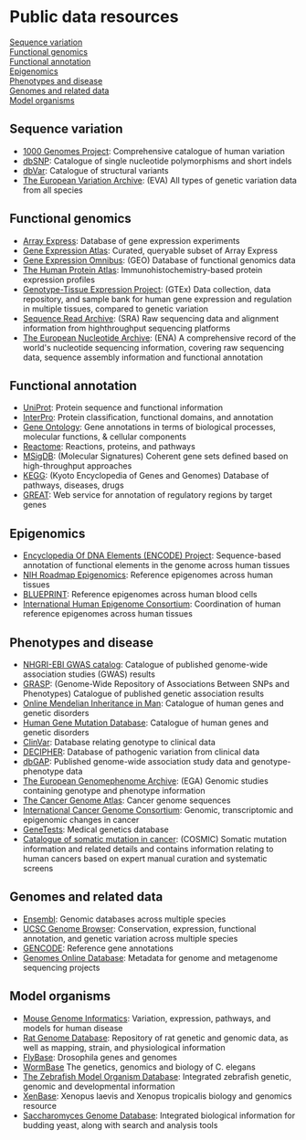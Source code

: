 # Public data resources

[Sequence variation](https://github.com/krishnanlab/teaching/blob/master/compbio/Resources/public-data-repositories.md#sequence-variation)  
[Functional genomics](https://github.com/krishnanlab/teaching/blob/master/compbio/Resources/public-data-repositories.md#functional-genomics)  
[Functional annotation](https://github.com/krishnanlab/teaching/blob/master/compbio/Resources/public-data-repositories.md#functional-annotation)  
[Epigenomics](https://github.com/krishnanlab/teaching/blob/master/compbio/Resources/public-data-repositories.md#epigenomics)  
[Phenotypes and disease](https://github.com/krishnanlab/teaching/blob/master/compbio/Resources/public-data-repositories.md#phenotypes-and-disease)  
[Genomes and related data](https://github.com/krishnanlab/teaching/blob/master/compbio/Resources/public-data-repositories.md#genomes-and-related-data)  
[Model organisms](https://github.com/krishnanlab/teaching/blob/master/compbio/Resources/public-data-repositories.md#model-organisms)  

## Sequence variation
- [1000 Genomes Project](http://www.1000genomes.org/): Comprehensive catalogue of human variation
- [dbSNP](http://www.ncbi.nlm.nih.gov/projects/SNP/): Catalogue of single nucleotide polymorphisms and short indels
- [dbVar](http://www.ncbi.nlm.nih.gov/dbvar/): Catalogue of structural variants
- [The European Variation Archive](http://www.ebi.ac.uk/eva/): (EVA) All types of genetic variation data from all species

## Functional genomics
- [Array Express](http://www.ebi.ac.uk/arrayexpress/): Database of gene expression experiments
- [Gene Expression Atlas](http://www.ebi.ac.uk/gxa/): Curated, queryable subset of Array Express
- [Gene Expression Omnibus](https://www.ncbi.nlm.nih.gov/geo/): (GEO) Database of functional genomics data
- [The Human Protein Atlas](http://www.proteinatlas.org/): Immunohistochemistry-based protein expression profiles
- [Genotype-Tissue Expression Project](https://commonfund.nih.gov/GTEx/):  (GTEx) Data collection, data repository, and sample bank for human gene expression and regulation in multiple tissues, compared to genetic variation
- [Sequence Read Archive](http://www.ncbi.nlm.nih.gov/sra): (SRA) Raw sequencing data and alignment information from highthroughput sequencing platforms
- [The European Nucleotide Archive](http://www.ebi.ac.uk/ena): (ENA) A comprehensive record of the world's nucleotide sequencing information, covering raw sequencing data, sequence assembly information and functional annotation

## Functional annotation
- [UniProt](http://www.uniprot.org/): Protein sequence and functional information
- [InterPro](http://www.ebi.ac.uk/interpro/): Protein classification, functional domains, and annotation
- [Gene Ontology](http://geneontology.org/): Gene annotations in terms of biological processes, molecular functions, & cellular components
- [Reactome](http://www.reactome.org/): Reactions, proteins, and pathways
- [MSigDB](http://software.broadinstitute.org/gsea/msigdb): (Molecular Signatures) Coherent gene sets defined based on high-throughput approaches
- [KEGG](http://www.genome.jp/kegg/): (Kyoto Encyclopedia of Genes and Genomes) Database of pathways, diseases, drugs
- [GREAT](http://bejerano.stanford.edu/great/public/html/): Web service for annotation of regulatory regions by target genes

## Epigenomics
- [Encyclopedia Of DNA Elements (ENCODE) Project](https://www.encodeproject.org/): Sequence-based annotation of functional elements in the genome across human tissues
- [NIH Roadmap Epigenomics](http://www.roadmapepigenomics.org/): Reference epigenomes across human tissues
- [BLUEPRINT](http://www.blueprint-epigenome.eu/): Reference epigenomes across human blood cells
- [International Human Epigenome Consortium](http://ihec-epigenomes.org/): Coordination of human reference epigenomes across human tissues

## Phenotypes and disease
- [NHGRI-EBI GWAS catalog](https://www.ebi.ac.uk/gwas/): Catalogue of published genome-wide association studies (GWAS) results
- [GRASP](http://apps.nhlbi.nih.gov/Grasp/): (Genome-Wide Repository of Associations Between SNPs and Phenotypes) Catalogue of published genetic association results
- [Online Mendelian Inheritance in Man](http://omim.org/): Catalogue of human genes and genetic disorders
- [Human Gene Mutation Database](http://www.hgmd.org/): Catalogue of human genes and genetic disorders
- [ClinVar](https://www.ncbi.nlm.nih.gov/clinvar/): Database relating genotype to clinical data
- [DECIPHER](https://decipher.sanger.ac.uk/): Database of pathogenic variation from clinical data
- [dbGAP](http://www.ncbi.nlm.nih.gov/gap): Published genome-wide association study data and genotype-phenotype data
- [The European Genomephenome Archive](https://www.ebi.ac.uk/ega/): (EGA) Genomic studies containing genotype and phenotype information 
- [The Cancer Genome Atlas](http://cancergenome.nih.gov/): Cancer genome sequences
- [International Cancer Genome Consortium](http://www.icgc.org/): Genomic, transcriptomic and epigenomic changes in cancer
- [GeneTests](https://www.genetests.org/): Medical genetics database
- [Catalogue of somatic mutation in cancer](http://cancer.sanger.ac.uk/cosmic): (COSMIC) Somatic mutation information and related
details and contains information relating to human cancers based on expert manual curation and systematic screens

## Genomes and related data
- [Ensembl](http://www.ensembl.org/index.html): Genomic databases across multiple species
- [UCSC Genome Browser](http://genome.ucsc.edu/): Conservation, expression, functional annotation, and genetic variation across multiple species
- [GENCODE](https://www.gencodegenes.org/): Reference gene annotations
- [Genomes Online Database](http://www.genomesonline.org/cgi-bin/GOLD/index.cgi): Metadata for genome and metagenome sequencing projects

## Model organisms
- [Mouse Genome Informatics](http://www.informatics.jax.org/): Variation, expression, pathways, and models for human disease
- [Rat Genome Database](http://rgd.mcw.edu/): Repository of rat genetic and genomic data, as well as mapping, strain, and physiological information
- [FlyBase](http://flybase.org/): Drosophila genes and genomes
- [WormBase](http://www.wormbase.org/) The genetics, genomics and biology of C. elegans
- [The Zebrafish Model Organism Database](http://zfin.org/): Integrated zebrafish genetic, genomic and developmental information
- [XenBase](http://www.xenbase.org/): Xenopus laevis and Xenopus tropicalis biology and genomics resource
- [Saccharomyces Genome Database](http://www.yeastgenome.org/): Integrated biological information for budding yeast, along with search and analysis tools
